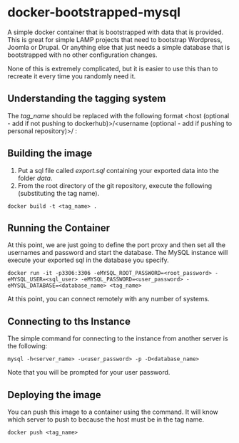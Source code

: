 # docker-bootstrapped-mysql
A simple docker container that is bootstrapped with data that is provided.  This is great for simple LAMP projects that need to bootstrap Wordpress, Joomla or Drupal.  Or anything else that just needs a simple database that is bootstrapped with no other configuration changes.

None of this is extremely complicated, but it is easier to use this than to recreate it every time you randomly need it.

## Understanding the tagging system
The *tag_name* should be replaced with the following format \<host (optional - add if not pushing to dockerhub)\>/\<username (optional - add if pushing to personal repository)\>/<name> :

## Building the image
1. Put a sql file called *export.sql* containing your exported data into the folder *data*.
2. From the root directory of the git repository, execute the following (substituting the tag name).
```
docker build -t <tag_name> .
```

## Running the Container
At this point, we are just going to define the port proxy and then set all the usernames and password and start the database.  The MySQL instance will execute your exported sql in the database you specify.

```
docker run -it -p3306:3306 -eMYSQL_ROOT_PASSWORD=<root_password> -eMYSQL_USER=<sql_user> -eMYSQL_PASSWORD=<user_password> -eMYSQL_DATABASE=<database_name> <tag_name>
```

At this point, you can connect remotely with any number of systems.

## Connecting to ths Instance
The simple command for connecting to the instance from another server is the following:

```
mysql -h<server_name> -u<user_password> -p -D<database_name>
```

Note that you will be prompted for your user password.

## Deploying the image
You can push this image to a container using the command.  It will know which server to push to because the host must be in the tag name.

```
docker push <tag_name>
```

